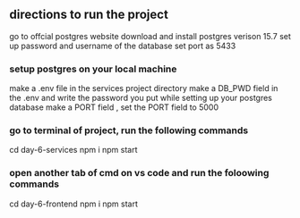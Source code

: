 ## directions to run the project
go to offcial postgres website
download and install postgres verison 15.7
set up password and username of the database
set port as 5433

### setup postgres on your local machine
make a .env file in the services project directory
make a DB_PWD field in the .env and write the password you put while setting up your postgres database
make a PORT field , set the PORT field to 5000

### go to terminal of project, run the following commands
cd day-6-services
npm i
npm start

### open another tab of cmd on vs code and run the foloowing commands
cd day-6-frontend
npm i
npm start

